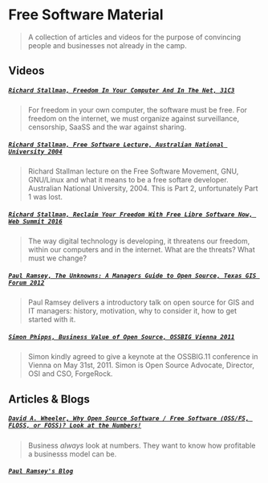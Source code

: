 # Free Software Material

> A collection of articles and videos for the purpose of convincing people and businesses not already in the camp.

## Videos

##### [`Richard Stallman, Freedom In Your Computer And In The Net, 31C3`](https://media.ccc.de/v/31c3_-_6123_-_en_-_saal_1_-_201412291130_-_freedom_in_your_computer_and_in_the_net_-_richard_stallman)

> For freedom in your own computer, the software must be free. For freedom on the internet, we must organize against surveillance, censorship, SaaSS and the war against sharing.

##### [`Richard Stallman, Free Software Lecture, Australian National University 2004`](https://www.youtube.com/watch?v=aYNLYIDZN48)

> Richard Stallman lecture on the Free Software Movement, GNU, GNU/Linux and what it means to be a free softare developer. Australian National University, 2004. This is Part 2, unfortunately Part 1 was lost.

##### [`Richard Stallman, Reclaim Your Freedom With Free Libre Software Now, Web Summit 2016`](https://www.youtube.com/watch?v=n9YDz-Iwgyw)

> The way digital technology is developing, it threatens our freedom, within our computers and in the internet. What are the threats? What must we change?

##### [`Paul Ramsey, The Unknowns: A Managers Guide to Open Source, Texas GIS Forum 2012`](https://www.youtube.com/watch?v=jUgiG6eaYtI)

> Paul Ramsey delivers a introductory talk on open source for GIS and IT managers: history, motivation, why to consider it, how to get started with it.

##### [`Simon Phipps, Business Value of Open Source, OSSBIG Vienna 2011`](https://www.youtube.com/watch?v=xup0HOyQy8U)

> Simon kindly agreed to give a keynote at the OSSBIG.11 conference in Vienna on May 31st, 2011. Simon is Open Source Advocate, Director, OSI and CSO, ForgeRock.

## Articles & Blogs

##### [`David A. Wheeler, Why Open Source Software / Free Software (OSS/FS, FLOSS, or FOSS)? Look at the Numbers!`](https://www.dwheeler.com/oss_fs_why.html)

> Business _always_ look at numbers. They want to know how profitable a businesss model can be.

##### [`Paul Ramsey's Blog`](http://blog.cleverelephant.ca/)
